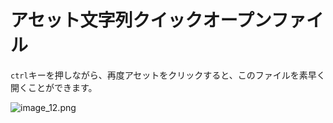 # アセット文字列クイックオープンファイル


`ctrl`キーを押しながら、再度アセットをクリックすると、このファイルを素早く開くことができます。

![image_12.png](/images/image_12.png)
